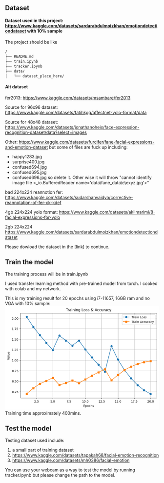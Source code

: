 ## Dataset

#### Dataset used in this project: https://www.kaggle.com/datasets/sardarabdulmoizkhan/emotiondetectiondataset with 10% sample
The project should be like
```
/
├── README.md
├── train.ipynb
├── tracker.ipynb
├── data/
│   └── dataset_place_here/
```

#### Alt dataset
fer2013: https://www.kaggle.com/datasets/msambare/fer2013

Source for 96x96 dataset: https://www.kaggle.com/datasets/fatihkgg/affectnet-yolo-format/data 

Source for 48x48 dataset: https://www.kaggle.com/datasets/jonathanoheix/face-expression-recognition-dataset/data?select=images

Other: https://www.kaggle.com/datasets/furcifer/fane-facial-expressions-and-emotion-dataset
but some of files are fuck up including:
- happy1283.jpg
- surprise400.jpg
- confused694.jpg
- confused695.jpg
- confused696.jpg
so delete it. Other wise it will throw "cannot identify image file <_io.BufferedReader name='data\\fane_data\\e\\exyz.jpg'>"

bad 224x224 reannotion fer: https://www.kaggle.com/datasets/sudarshanvaidya/corrective-reannotation-of-fer-ck-kdef

4gb 224x224 yolo format: https://www.kaggle.com/datasets/aklimarimi/8-facial-expressions-for-yolo

2gb 224x224 https://www.kaggle.com/datasets/sardarabdulmoizkhan/emotiondetectiondataset

Please dowload the dataset in the [link] to continue.

## Train the model
The training process will be in train.ipynb

I used transfer learning method with pre-trained model from torch. I cooked with colab and my network.

This is my training result for 20 epochs using i7-11657, 16GB ram and no VGA with 10% sample:
![training_fin](./asset/final_training_output.png)
Training time approximately 400mins.

## Test the model
Testing dataset used include: 
1. a small part of training dataset
2. https://www.kaggle.com/datasets/tapakah68/facial-emotion-recognition
3. https://www.kaggle.com/datasets/mh0386/facial-emotion

You can use your webcam as a way to test the model by running tracker.ipynb but please change the path to the model.

